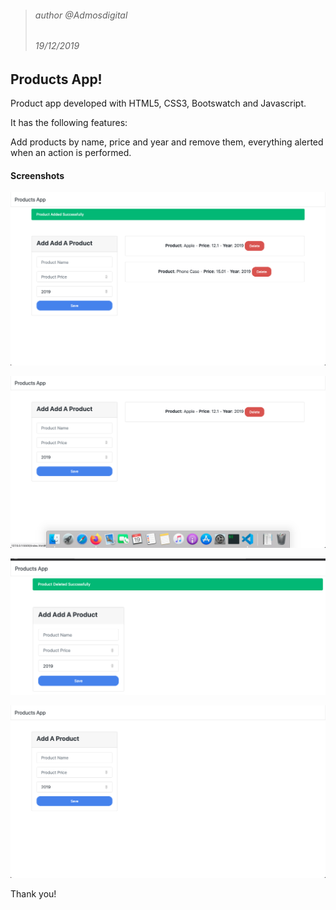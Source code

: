 > ###### author @Admosdigital
> ###### 19/12/2019

## Products App!

Product app developed with HTML5, CSS3, Bootswatch and Javascript.

It has the following features:

Add products by name, price and year and remove them, everything alerted when an action is performed.

#### Screenshots

![ScreenshotOne](/screenshots/screen1.png?raw=true "ScreenOne")

![ScreenshotTwo](/screenshots/screen2.png?raw=true "ScreenTwo")

![ScreenshotThree](/screenshots/screen3.png?raw=true "ScreenThree")

![ScreenshotFour](/screenshots/screen4.png?raw=true "ScreenFour")

Thank you!
